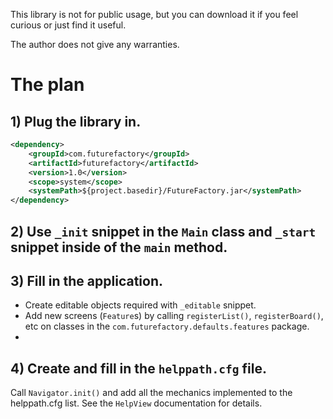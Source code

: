 This library is not for public usage, but you can download it if you feel curious or just find it useful.

The author does not give any warranties.

# The plan

## 1) Plug the library in.
```xml
<dependency>
	<groupId>com.futurefactory</groupId>
	<artifactId>futurefactory</artifactId>
	<version>1.0</version>
	<scope>system</scope>
	<systemPath>${project.basedir}/FutureFactory.jar</systemPath>
</dependency>
```

## 2) Use `_init` snippet in the `Main` class and `_start` snippet inside of the `main` method.

## 3) Fill in the application.
* Create editable objects required with `_editable` snippet.
* Add new screens (`Feature`s) by calling `registerList()`, `registerBoard()`, etc on classes in the `com.futurefactory.defaults.features` package.
* 
## 4) Create and fill in the `helppath.cfg` file.
Call `Navigator.init()` and add all the mechanics implemented to the helppath.cfg list.
See the `HelpView` documentation for details.
